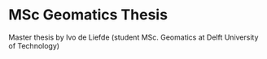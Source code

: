 # MSc Geomatics Thesis 
Master thesis by Ivo de Liefde (student MSc. Geomatics at Delft University of Technology)

